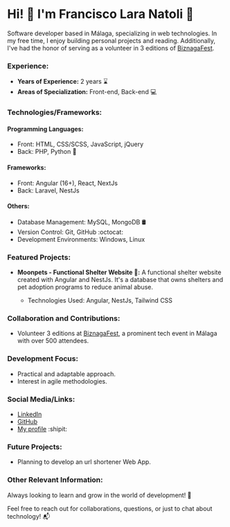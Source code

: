 # Hi! 👋 I'm Francisco Lara Natoli 🚀
Software developer based in Málaga, specializing in web technologies. In my free time, I enjoy building personal projects and reading. Additionally, I've had the honor of serving as a volunteer in 3 editions of [BiznagaFest](https://www.biznagafest.com/).

### Experience:

- **Years of Experience:** 2 years ⌛
- **Areas of Specialization:** Front-end, Back-end 💻

### Technologies/Frameworks:

#### Programming Languages:

- Front: HTML, CSS/SCSS, JavaScript, jQuery
- Back: PHP, Python 🐍

#### Frameworks:

- Front: Angular (16+), React, NextJs
- Back: Laravel, NestJs

#### Others:

- Database Management: MySQL, MongoDB 🛢️
- Version Control: Git, GitHub :octocat:
- Development Environments: Windows, Linux
### Featured Projects:

- **Moonpets - Functional Shelter Website 🐾:**
  A functional shelter website created with Angular and NestJs. It's a database that owns shelters and pet adoption programs to reduce animal abuse.
  
  - Technologies Used: Angular, NestJs, Tailwind CSS

### Collaboration and Contributions:

- Volunteer 3 editions at [BiznagaFest](https://www.biznagafest.com/), a prominent tech event in Málaga with over 500 attendees.


### Development Focus:

- Practical and adaptable approach.
- Interest in agile methodologies.

### Social Media/Links:

- [LinkedIn](https://www.linkedin.com/in/francisco-lara-natoli/)
- [GitHub](https://github.com/franlaraa)
- [My profile](https://lara-dev.com)  :shipit:

### Future Projects:

- Planning to develop an url shortener Web App.

### Other Relevant Information:

Always looking to learn and grow in the world of development! 🚀

Feel free to reach out for collaborations, questions, or just to chat about technology! 📬
